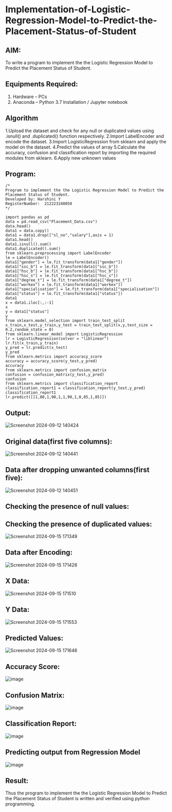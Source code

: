 # Implementation-of-Logistic-Regression-Model-to-Predict-the-Placement-Status-of-Student

## AIM:
To write a program to implement the the Logistic Regression Model to Predict the Placement Status of Student.

## Equipments Required:
1. Hardware – PCs
2. Anaconda – Python 3.7 Installation / Jupyter notebook

## Algorithm
1.Upload the dataset and check for any null or duplicated values using .isnull() and .duplicated() function respectively.
2.Import LabelEncoder and encode the dataset.
3.Import LogisticRegression from sklearn and apply the model on the dataset. 
4.Predict the values of array
5.Calculate the accuracy, confusion and classification report by importing the required modules from sklearn. 
6.Apply new unknown values 

## Program:
```
/*
Program to implement the the Logistic Regression Model to Predict the Placement Status of Student.
Developed by: Harshini Y
RegisterNumber:  212223240050
*/

import pandas as pd
data = pd.read_csv("Placement_Data.csv")
data.head()
data1 = data.copy()
data1 = data1.drop(["sl_no","salary"],axis = 1)
data1.head()
data1.isnull().sum()
data1.duplicated().sum()
from sklearn.preprocessing import LabelEncoder
le = LabelEncoder()
data1["gender"] = le.fit_transform(data1["gender"])
data1["ssc_b"] = le.fit_transform(data1["ssc_b"])
data1["hsc_b"] = le.fit_transform(data1["hsc_b"])
data1["hsc_s"] = le.fit_transform(data1["hsc_s"])
data1["degree_t"] = le.fit_transform(data1["degree_t"])
data1["workex"] = le.fit_transform(data1["workex"])
data1["specialisation"] = le.fit_transform(data1["specialisation"])
data1["status"] = le.fit_transform(data1["status"])
data1
x = data1.iloc[:,:-1]
x
y = data1["status"]
y
from sklearn.model_selection import train_test_split
x_train,x_test,y_train,y_test = train_test_split(x,y,test_size = 0.2,random_state = 0)
from sklearn.linear_model import LogisticRegression
lr = LogisticRegression(solver = "liblinear")
lr.fit(x_train,y_train)
y_pred = lr.predict(x_test)
y_pred
from sklearn.metrics import accuracy_score
accuracy = accuracy_score(y_test,y_pred)
accuracy
from sklearn.metrics import confusion_matrix
confusion = confusion_matrix(y_test,y_pred)
confusion
from sklearn.metrics import classification_report
classification_report1 = classification_report(y_test,y_pred)
classification_report1
lr.predict([[1,80,1,90,1,1,90,1,0,85,1,85]])
```

## Output:
![Screenshot 2024-09-12 140424](https://github.com/user-attachments/assets/2c4c669c-52e1-46f6-a014-e0b0cd53e53e)

## Original data(first five columns):
![Screenshot 2024-09-12 140441](https://github.com/user-attachments/assets/0dfd3082-967f-4071-a04e-958b27660923)

## Data after dropping unwanted columns(first five):
![Screenshot 2024-09-12 140451](https://github.com/user-attachments/assets/58a8dc14-467d-4ca1-a956-7c3b85da7450)


## Checking the presence of null values:


## Checking the presence of duplicated values:
![Screenshot 2024-09-15 171349](https://github.com/user-attachments/assets/a22c14a6-e99e-4582-8cfe-bc159892167c)

## Data after Encoding:
![Screenshot 2024-09-15 171426](https://github.com/user-attachments/assets/c22f32a6-893d-431a-9a6f-953a392665ab)
## X Data:
![Screenshot 2024-09-15 171510](https://github.com/user-attachments/assets/79922d1b-15b4-452a-ba91-3b11ad103ae4)

## Y Data:
![Screenshot 2024-09-15 171553](https://github.com/user-attachments/assets/146c0629-6e22-43a3-8729-2223c752f8c6)

## Predicted Values:
![Screenshot 2024-09-15 171646](https://github.com/user-attachments/assets/5105faa9-1772-494b-b37b-1c9886a9e8cd)

## Accuracy Score:
![image](https://github.com/user-attachments/assets/ca869d50-308b-4469-a868-27be3ac6d323)


## Confusion Matrix:
![image](https://github.com/user-attachments/assets/0ffb5e86-a88b-4042-bea8-4a914e27e669)


## Classification Report:
![image](https://github.com/user-attachments/assets/7f52a854-ca18-4d7b-aa2d-7139906a3384)


## Predicting output from Regression Model
![image](https://github.com/user-attachments/assets/8aa346b8-aa37-41df-ad13-3063ab79b425)

## Result:
Thus the program to implement the the Logistic Regression Model to Predict the Placement Status of Student is written and verified using python programming.
